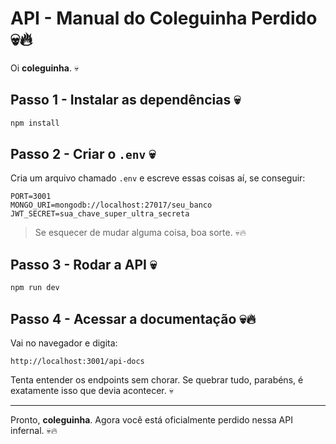 # API - Manual do Coleguinha Perdido 💀🔥

Oi **coleguinha**.  💀

## Passo 1 - Instalar as dependências 💀
```bash
npm install
```

## Passo 2 - Criar o `.env` 💀
Cria um arquivo chamado `.env` e escreve essas coisas aí, se conseguir:

```
PORT=3001
MONGO_URI=mongodb://localhost:27017/seu_banco
JWT_SECRET=sua_chave_super_ultra_secreta
```

> Se esquecer de mudar alguma coisa, boa sorte. 💀🔥

## Passo 3 - Rodar a API 💀
```bash
npm run dev
```

## Passo 4 - Acessar a documentação 💀🔥
Vai no navegador e digita:

```
http://localhost:3001/api-docs
```

Tenta entender os endpoints sem chorar. Se quebrar tudo, parabéns, é exatamente isso que devia acontecer. 💀

---

Pronto, **coleguinha**. Agora você está oficialmente perdido nessa API infernal. 💀🔥